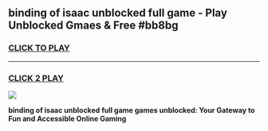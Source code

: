 
## binding of isaac unblocked full game - Play Unblocked Gmaes & Free #bb8bg
<h3>
<a href="https://premium.freeplayer.one?title=binding_of_isaac_unblocked_full_game&ref=01M">CLICK TO PLAY</a></h3>
<hr>

<h3>
<a href="https://premium.freeplayer.one?title=binding_of_isaac_unblocked_full_game&ref=01M">CLICK 2 PLAY</a>
  
</h3>

<a href="https://premium.freeplayer.one?title=binding_of_isaac_unblocked_full_game&ref=01M"><img src="https://clearcache.store/games.png"></a>


**binding of isaac unblocked full game games unblocked: Your Gateway to Fun and Accessible Online Gaming**

